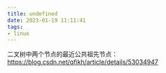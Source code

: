 ```yaml
---
title: undefined
date: 2023-01-19 11:11:41
tags:
- linux
---
```


二叉树中两个节点的最近公共祖先节点： https://blog.csdn.net/qfikh/article/details/53034947
